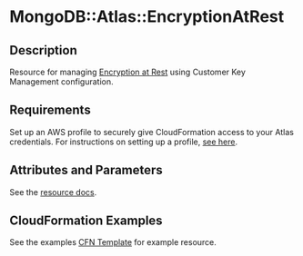 # MongoDB::Atlas::EncryptionAtRest

## Description
Resource for managing [Encryption at Rest](https://www.mongodb.com/docs/atlas/reference/api-resources-spec/#tag/Encryption-at-Rest-using-Customer-Key-Management)
using Customer Key Management configuration.

## Requirements

Set up an AWS profile to securely give CloudFormation access to your Atlas credentials.
For instructions on setting up a profile, [see here](/README.md#mongodb-atlas-api-keys-credential-management).

## Attributes and Parameters

See the [resource docs](./docs/README.md).

## CloudFormation Examples

See the examples [CFN Template](/examples/encryption-at-rest/encryption-at-rest.json) for example resource.

<!-- 
--------------

# MongoDB::Atlas::EncryptionAtRest

## Description

Returns and edits the Encryption at Rest using Customer Key Management configuration.
## Attributes & Parameters

Please consult the [Resource Docs](docs/README.md)

## Unit Testing Locally

The local tests are integrated with the AWS `sam local` and `cfn invoke` tooling features:

```
sam local start-lambda --skip-pull-image
```
then in another shell:
```bash
repo_root=$(git rev-parse --show-toplevel)
source <(${repo_root}/quickstart-mongodb-atlas/scripts/export-mongocli-config.py)
set or export below environment variables 
export KMS_KEY=<<CustomerMasterKeyID>>
export KMS_ROLE=<<RoleID>>
export KMS_REGION=<<key region>>
cd ${repo_root}/cfn-resources/encryption-at-rest
./test/encryptionatrest.create-sample-cfn-request.sh YourProjectID > test.request.json 
echo "Sample request:"
cat test.request.json
cfn invoke CREATE test.request.json 
cfn invoke DELETE test.request.json 
```

Both CREATE & DELETE tests must pass.

## Installation
TAGS=logging make
cfn submit --verbose --set-default

## Cloudformation Examples

Please see the [CFN Template](test/encryptionatrest.sample-template.yaml) for example resource.

## Integration Testing w/ AWS

The [../../quickstart-mongodb-atlas/scripts/launch-quickstart.sh]( ../../quickstart-mongodb-atlas/scripts/launch-quickstart.sh)  script
can be used to safely inject your MongoDB Cloud ApiKey environment variables into an example
CloudFormation stack template along with the other necessary parameters.

You can use the project.sample-template.yaml to create a stack using the resource.
Similar to the local testing described above you can follow the logs for the deployed
lambda function which handles the request for the Resource Type.

In one shell session:
```
aws logs tail mongodb-atlas-project-logs --follow
```

And then you can create the stack with a helper script it insert the apikeys for you:


```bash
repo_root=$(git rev-parse --show-toplevel)
source <(${repo_root}/quickstart-mongodb-atlas/scripts/export-mongocli-config.py)
${repo_root}/quickstart-mongodb-atlas/scripts/launch-quickstart.sh ${repo_root}/cfn-resources/encryption-at-rest/test/encryptionatrest.sample-template.yaml SampleAccessList1 ParameterKey=ProjectName,ParameterValue=<YOUR_PROJECT_ID> ParameterKey=CustomerMasterKeyID,ParameterValue=<CustomerMasterKeyID> ParameterKey=RoleID,ParameterValue=<RoleID> ParameterKey=Region,ParameterValue=<Region> ParameterKey=Enabled,ParameterValue=<true or false>
```

For more information see: MongoDB Atlas API [Encryption At Rest Endpoint](https://www.mongodb.com/docs/atlas/reference/api-resources-spec/#tag/Encryption-at-Rest-using-Customer-Key-Management) Documentation.
 -->
